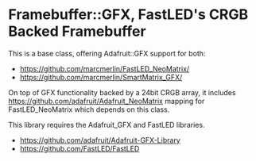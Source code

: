 Framebuffer::GFX, FastLED's CRGB Backed Framebuffer
===================================================

This is a base class, offering Adafruit::GFX support for both:
- https://github.com/marcmerlin/FastLED_NeoMatrix/
- https://github.com/marcmerlin/SmartMatrix_GFX/

On top of GFX functionality backed by a 24bit CRGB array, it includes https://github.com/adafruit/Adafruit_NeoMatrix mapping for FastLED_NeoMatrix which depends on this class.

This library requires the Adafruit_GFX and FastLED libraries.
- https://github.com/adafruit/Adafruit-GFX-Library
- https://github.com/FastLED/FastLED  



